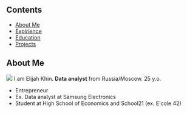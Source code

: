 ## Contents

* [About Me](#about-me)
* [Expirience](#expirience)
* [Education](#education)
* [Projects](#projects)

## About Me
<!--<img align='right' src='https://github.com/ElijahKhin/elijahkhin/blob/main/materials/guts-berserk.gif' width='200'> -->
![](https://github.com/ElijahKhin/elijahkhin/blob/main/materials/guts-berserk.gif)
I am Elijah Khin. 
**Data analyst** from Russia/Moscow. 25 y.o.

<ul>
<li>Entrepreneur</li>
<li>Ex. Data analyst at Samsung Electronics</li>
<li>Student at High School of Economics and School21 (ex. E'cole 42)</li>
</ul>

<!--
**ElijahKhin/elijahkhin** is a ✨ _special_ ✨ repository because its `README.md` (this file) appears on your GitHub profile.

Here are some ideas to get you started:

- 🔭 I’m currently working on ...
- 🌱 I’m currently learning ...
- 👯 I’m looking to collaborate on ...
- 🤔 I’m looking for help with ...
- 💬 Ask me about ...
- 📫 How to reach me: ...
- 😄 Pronouns: ...
- ⚡ Fun fact: ...
-->
